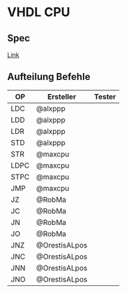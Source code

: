 # VHDL CPU

## Spec
[Link](https://github.com/alxppp/vhdl_cpu/blob/master/spec.pdf)

## Aufteilung Befehle

| OP   | Ersteller | Tester |
|------|-----------|--------|
| LDC  | @alxppp   |        |
| LDD  | @alxppp   |        |
| LDR  | @alxppp   |        |
| STD  | @alxppp   |        |
| STR  | @maxcpu   |        |
| LDPC | @maxcpu   |        |
| STPC | @maxcpu   |        |
| JMP  | @maxcpu   |        |
| JZ   | @RobMa    |        |
| JC   | @RobMa    |        |
| JN   | @RobMa    |        |
| JO   | @RobMa    |        |
| JNZ  |@OrestisALpos|        |
| JNC  |@OrestisALpos|        |
| JNN  |@OrestisALpos|        |
| JNO  |@OrestisALpos|        |
